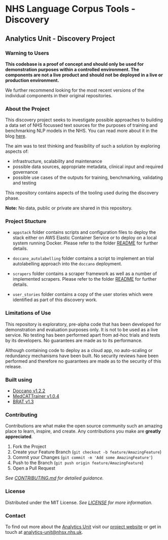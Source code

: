 # NHS Language Corpus Tools - Discovery
## Analytics Unit - Discovery Project

### Warning to Users

**This codebase is a proof of concept and should only be used for demonstration purposes within a controlled environment. The components are not a live product and should not be deployed in a live or production environment.**

We further recommend looking for the most recent versions of the individual components in their original repositories.

### About the Project

This discovery project seeks to investigate possible approaches to building a data set of NHS focussed text sources for the purposes of training and benchmarking NLP models in the NHS. You can read more about it in the blog [here](https://nhsx.github.io/AnalyticsUnit/languagecorpusdiscovery.html).

The aim was to test thinking and feasibility of such a solution by exploring aspects of:
- infrastructure, scalability and maintenance
- possible data sources, appropriate metadata, clinical input and required governance
- possible use cases of the outputs for training, benchmarking, validating and testing

This repository contains aspects of the tooling used during the discovery phase.

**Note:** No data, public or private are shared in this repository.

### Project Stucture

- `appstack` folder contains scripts and configuration files to deploy the stack either on AWS Elastic Container Service or to deploy on a local system running Docker.  Please refer to the folder [README](./appstack/README.md) for further details.

- `doccano_autolabelling` folder contains a script to implement an trial autolabelling approach into the `doccano` deployment.

- `scrapers` folder contains a scraper framework as well as a number of implemented scrapers. Please refer to the folder [README](./scrapers/README.md) for further details.

- `user_stories` folder contains a copy of the user stories which were identified as part of this discovery work.

### Limitations of Use

This repository is exploratory, pre-alpha code that has been developed for demonstration and evaluation purposes only. It is not to be used as a live service. No testing has been performed apart from ad-hoc trials and tests by its developers. No guarantees are made as to its performance. 

Although containing code to deploy as a cloud app, no auto-scaling or redundancy mechanisms have been built. No security reviews have been performed and therefore no guarantees are made as to the security of this release.

### Built using

- [Doccano v1.2.2](https://github.com/doccano/doccano/tree/v1.2.2)
- [MedCATTrainer v1.0.4](https://github.com/CogStack/MedCATtrainer/tree/1.0.4)
- [BRAT v1.3](https://github.com/nlplab/brat/tree/refs/tags/v1.3p1)

### Contributing

Contributions are what make the open source community such an amazing place to learn, inspire, and create. Any contributions you make are **greatly appreciated**.

1. Fork the Project
2. Create your Feature Branch (`git checkout -b feature/AmazingFeature`)
3. Commit your Changes (`git commit -m 'Add some AmazingFeature'`)
4. Push to the Branch (`git push origin feature/AmazingFeature`)
5. Open a Pull Request

_See [CONTRIBUTING.md](./CONTRIBUTING.md) for detailed guidance._

### License

Distributed under the MIT License. _See [LICENSE](./LICENSE) for more information._

### Contact

To find out more about the [Analytics Unit](https://www.nhsx.nhs.uk/key-tools-and-info/nhsx-analytics-unit/) visit our [project website](https://nhsx.github.io/AnalyticsUnit/projects.html) or get in touch at [analytics-unit@nhsx.nhs.uk](mailto:analytics-unit@nhsx.nhs.uk).
